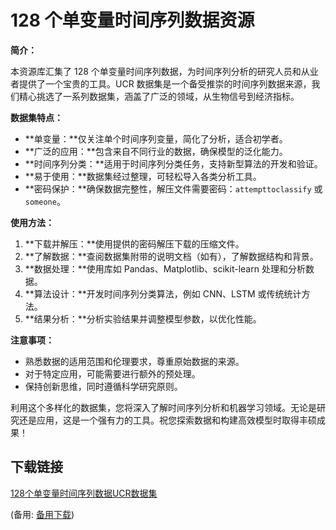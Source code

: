  # **128 个单变量时间序列数据资源**

 **简介：**

 本资源库汇集了 128 个单变量时间序列数据，为时间序列分析的研究人员和从业者提供了一个宝贵的工具。UCR 数据集是一个备受推崇的时间序列数据来源，我们精心挑选了一系列数据集，涵盖了广泛的领域，从生物信号到经济指标。

 **数据集特点：**

 - **单变量：**仅关注单个时间序列变量，简化了分析，适合初学者。
 - **广泛的应用：**包含来自不同行业的数据，确保模型的泛化能力。
 - **时间序列分类：**适用于时间序列分类任务，支持新型算法的开发和验证。
 - **易于使用：**数据集经过整理，可轻松导入各类分析工具。
 - **密码保护：**确保数据完整性，解压文件需要密码：`attempttoclassify` 或 `someone`。

 **使用方法：**

 1. **下载并解压：**使用提供的密码解压下载的压缩文件。
 2. **了解数据：**查阅数据集附带的说明文档（如有），了解数据结构和背景。
 3. **数据处理：**使用库如 Pandas、Matplotlib、scikit-learn 处理和分析数据。
 4. **算法设计：**开发时间序列分类算法，例如 CNN、LSTM 或传统统计方法。
 5. **结果分析：**分析实验结果并调整模型参数，以优化性能。

 **注意事项：**

 - 熟悉数据的适用范围和伦理要求，尊重原始数据的来源。
 - 对于特定应用，可能需要进行额外的预处理。
 - 保持创新思维，同时遵循科学研究原则。

 利用这个多样化的数据集，您将深入了解时间序列分析和机器学习领域。无论是研究还是应用，这是一个强有力的工具。祝您探索数据和构建高效模型时取得丰硕成果！

 ## 下载链接
 [128个单变量时间序列数据UCR数据集](https://pan.quark.cn/s/81e0de5fea3d) 

 (备用: [备用下载](https://pan.baidu.com/s/161vsWMSNGf3u6G6aFLoRqw?pwd=1234))
